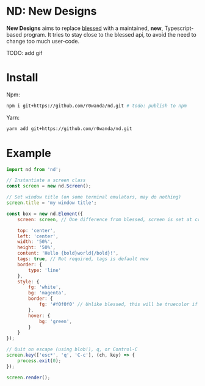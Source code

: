 # ND: New Designs

**New Designs** aims to replace [blessed](https://github.com/chjj/blessed) with a maintained, **new**, Typescript-based program. It tries to stay close to the blessed api, to avoid the need to change too much user-code.

TODO: add gif

# Install
Npm:
```sh
npm i git+https://github.com/r0wanda/nd.git # todo: publish to npm
```
Yarn:
```sh
yarn add git+https://github.com/r0wanda/nd.git
```
# Example
```js
import nd from 'nd';

// Instantiate a screen class
const screen = new nd.Screen();

// Set window title (on some terminal emulators, may do nothing)
screen.title = 'my window title';

const box = new nd.Element({
    screen: screen, // One difference from blessed, screen is set at creation

    top: 'center',
    left: 'center',
    width: '50%',
    height: '50%',
    content: 'Hello {bold}world{/bold}!',
    tags: true, // Not required, tags is default now
    border: {
        type: 'line'
    },
    style: {
        fg: 'white',
        bg: 'magenta',
        border: {
            fg: '#f0f0f0' // Unlike blessed, this will be truecolor if supported!
        },
        hover: {
            bg: 'green',
        }
    }
});

// Quit on escape (using blob!), q, or Control-C
screen.key(['esc*', 'q', 'C-c'], (ch, key) => {
    process.exit(0);
});

screen.render();
```